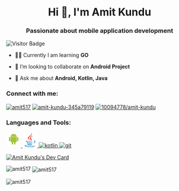 <h1 align="center">Hi 👋, I'm Amit Kundu</h1>
<h3 align="center">Passionate about mobile application development</h3>

![Visitor Badge](https://visitor-badge.laobi.icu/badge?page_id=amit517.amit517)

- 🙆‍♂️ Currently I am learning **GO**

- 👯 I’m looking to collaborate on **Android Project**

- 💬 Ask me about **Android, Kotlin, Java**

<h3 align="left">Connect with me:</h3>
<p align="left">

<a href="https://twitter.com/amit517" target="blank"><img align="center" src="https://raw.githubusercontent.com/rahuldkjain/github-profile-readme-generator/master/src/images/icons/Social/twitter.svg" alt="amit517" height="30" width="40" /></a>
<a href="https://linkedin.com/in/amit-kundu-345a79119" target="blank"><img align="center" src="https://raw.githubusercontent.com/rahuldkjain/github-profile-readme-generator/master/src/images/icons/Social/linked-in-alt.svg" alt="amit-kundu-345a79119" height="30" width="40" /></a>
<a href="https://stackoverflow.com/users/10094778/amit-kundu" target="blank"><img align="center" src="https://raw.githubusercontent.com/rahuldkjain/github-profile-readme-generator/master/src/images/icons/Social/stack-overflow.svg" alt="10094778/amit-kundu" height="30" width="40" /></a>
</p>

<h3 align="left">Languages and Tools:</h3>
<p align="left"> <a href="https://developer.android.com" target="_blank" rel="noreferrer"> <img src="https://raw.githubusercontent.com/devicons/devicon/master/icons/android/android-original-wordmark.svg" alt="android" width="40" height="40"/> </a> <a href="https://www.java.com" target="_blank" rel="noreferrer"> <img src="https://raw.githubusercontent.com/devicons/devicon/master/icons/java/java-original.svg" alt="java" width="40" height="40"/> </a> <a href="https://kotlinlang.org" target="_blank" rel="noreferrer"> <img src="https://www.vectorlogo.zone/logos/kotlinlang/kotlinlang-icon.svg" alt="kotlin" width="40" height="40"/> <a href="https://git-scm.com/" target="_blank" rel="noreferrer"> <img src="https://www.vectorlogo.zone/logos/git-scm/git-scm-icon.svg" alt="git" width="40" height="40"/> </a> </p>

<p><a href="https://app.daily.dev/amit517"><img align="center" src="https://api.daily.dev/devcards/277f047f07914254a32f2afaab4799ff.png?r=2y5" width="200" alt="Amit Kundu's Dev Card"/></a></p>

<p><img align="left" src="https://github-readme-stats.vercel.app/api/top-langs?username=amit517&show_icons=true&locale=en&layout=compact" alt="amit517" /></p>

<p>&nbsp;<img align="center" src="https://github-readme-stats.vercel.app/api?username=amit517&show_icons=true&locale=en" alt="amit517" /></p>

<p><img align="center" src="https://github-readme-streak-stats.herokuapp.com/?user=amit517&" alt="amit517" /></p>
